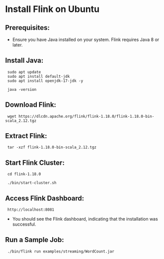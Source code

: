 # Install Flink on Ubuntu


## **Prerequisites**:

   - Ensure you have Java installed on your system. Flink requires Java 8 or later.

## **Install Java**:
   
     sudo apt update
     sudo apt install default-jdk
     sudo apt install openjdk-17-jdk -y
   
     java -version
    

## **Download Flink**:
  
     
     wget https://dlcdn.apache.org/flink/flink-1.18.0/flink-1.18.0-bin-scala_2.12.tgz
     

## **Extract Flink**:
   
     tar -xzf flink-1.18.0-bin-scala_2.12.tgz
    

## **Start Flink Cluster**:
   
     cd flink-1.18.0
   
     ./bin/start-cluster.sh
     

## **Access Flink Dashboard**:
   
     http://localhost:8081
     
   - You should see the Flink dashboard, indicating that the installation was successful.

## **Run a Sample Job**:
   
     ./bin/flink run examples/streaming/WordCount.jar
     

